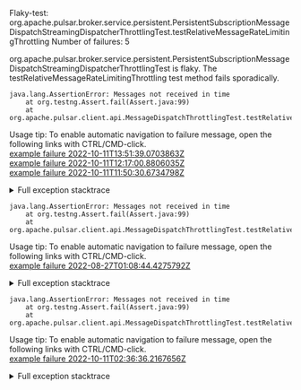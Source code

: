         
Flaky-test: org.apache.pulsar.broker.service.persistent.PersistentSubscriptionMessageDispatchStreamingDispatcherThrottlingTest.testRelativeMessageRateLimitingThrottling
Number of failures: 5

org.apache.pulsar.broker.service.persistent.PersistentSubscriptionMessageDispatchStreamingDispatcherThrottlingTest is flaky. The testRelativeMessageRateLimitingThrottling test method fails sporadically.

```
java.lang.AssertionError: Messages not received in time
	at org.testng.Assert.fail(Assert.java:99)
	at org.apache.pulsar.client.api.MessageDispatchThrottlingTest.testRelativeMessageRateLimitingThrottling(MessageDispatchThrottlingTest.java:1176)
```

Usage tip: To enable automatic navigation to failure message, open the following links with CTRL/CMD-click.  
[example failure 2022-10-11T13:51:39.0703863Z](https://github.com/apache/pulsar/actions/runs/3224852740/jobs/5281004691#step:8:1988)  
[example failure 2022-10-11T12:17:00.8806035Z](https://github.com/apache/pulsar/actions/runs/3225955522/jobs/5279658914#step:8:1964)  
[example failure 2022-10-11T11:50:30.6734798Z](https://github.com/apache/pulsar/actions/runs/3225447109/jobs/5278912457#step:8:1964)  


<details>
<summary>Full exception stacktrace</summary>
<code><pre>
java.lang.AssertionError: Messages not received in time
	at org.testng.Assert.fail(Assert.java:99)
	at org.apache.pulsar.client.api.MessageDispatchThrottlingTest.testRelativeMessageRateLimitingThrottling(MessageDispatchThrottlingTest.java:1176)
	at java.base/jdk.internal.reflect.NativeMethodAccessorImpl.invoke0(Native Method)
	at java.base/jdk.internal.reflect.NativeMethodAccessorImpl.invoke(NativeMethodAccessorImpl.java:77)
	at java.base/jdk.internal.reflect.DelegatingMethodAccessorImpl.invoke(DelegatingMethodAccessorImpl.java:43)
	at java.base/java.lang.reflect.Method.invoke(Method.java:568)
	at org.testng.internal.MethodInvocationHelper.invokeMethod(MethodInvocationHelper.java:132)
	at org.testng.internal.InvokeMethodRunnable.runOne(InvokeMethodRunnable.java:45)
	at org.testng.internal.InvokeMethodRunnable.call(InvokeMethodRunnable.java:73)
	at org.testng.internal.InvokeMethodRunnable.call(InvokeMethodRunnable.java:11)
	at java.base/java.util.concurrent.FutureTask.run(FutureTask.java:264)
	at java.base/java.util.concurrent.ThreadPoolExecutor.runWorker(ThreadPoolExecutor.java:1136)
	at java.base/java.util.concurrent.ThreadPoolExecutor$Worker.run(ThreadPoolExecutor.java:635)
	at java.base/java.lang.Thread.run(Thread.java:833)

</pre></code>
</details>

```
java.lang.AssertionError: Messages not received in time
	at org.testng.Assert.fail(Assert.java:99)
	at org.apache.pulsar.client.api.MessageDispatchThrottlingTest.testRelativeMessageRateLimitingThrottling(MessageDispatchThrottlingTest.java:1181)
```

Usage tip: To enable automatic navigation to failure message, open the following links with CTRL/CMD-click.  
[example failure 2022-08-27T01:08:44.4275792Z](https://github.com/apache/pulsar/runs/8046740752?check_suite_focus=true#step:10:1801)  


<details>
<summary>Full exception stacktrace</summary>
<code><pre>
java.lang.AssertionError: Messages not received in time
	at org.testng.Assert.fail(Assert.java:99)
	at org.apache.pulsar.client.api.MessageDispatchThrottlingTest.testRelativeMessageRateLimitingThrottling(MessageDispatchThrottlingTest.java:1181)
	at java.base/jdk.internal.reflect.NativeMethodAccessorImpl.invoke0(Native Method)
	at java.base/jdk.internal.reflect.NativeMethodAccessorImpl.invoke(NativeMethodAccessorImpl.java:77)
	at java.base/jdk.internal.reflect.DelegatingMethodAccessorImpl.invoke(DelegatingMethodAccessorImpl.java:43)
	at java.base/java.lang.reflect.Method.invoke(Method.java:568)
	at org.testng.internal.MethodInvocationHelper.invokeMethod(MethodInvocationHelper.java:132)
	at org.testng.internal.InvokeMethodRunnable.runOne(InvokeMethodRunnable.java:45)
	at org.testng.internal.InvokeMethodRunnable.call(InvokeMethodRunnable.java:73)
	at org.testng.internal.InvokeMethodRunnable.call(InvokeMethodRunnable.java:11)
	at java.base/java.util.concurrent.FutureTask.run(FutureTask.java:264)
	at java.base/java.util.concurrent.ThreadPoolExecutor.runWorker(ThreadPoolExecutor.java:1136)
	at java.base/java.util.concurrent.ThreadPoolExecutor$Worker.run(ThreadPoolExecutor.java:635)
	at java.base/java.lang.Thread.run(Thread.java:833)

</pre></code>
</details>

```
java.lang.AssertionError: Messages not received in time
	at org.testng.Assert.fail(Assert.java:99)
	at org.apache.pulsar.client.api.MessageDispatchThrottlingTest.testRelativeMessageRateLimitingThrottling(MessageDispatchThrottlingTest.java:1121)
```

Usage tip: To enable automatic navigation to failure message, open the following links with CTRL/CMD-click.  
[example failure 2022-10-11T02:36:36.2167656Z](https://github.com/apache/pulsar/actions/runs/3219633940/jobs/5273750322#step:9:1775)  


<details>
<summary>Full exception stacktrace</summary>
<code><pre>
java.lang.AssertionError: Messages not received in time
	at org.testng.Assert.fail(Assert.java:99)
	at org.apache.pulsar.client.api.MessageDispatchThrottlingTest.testRelativeMessageRateLimitingThrottling(MessageDispatchThrottlingTest.java:1121)
	at java.base/jdk.internal.reflect.NativeMethodAccessorImpl.invoke0(Native Method)
	at java.base/jdk.internal.reflect.NativeMethodAccessorImpl.invoke(NativeMethodAccessorImpl.java:62)
	at java.base/jdk.internal.reflect.DelegatingMethodAccessorImpl.invoke(DelegatingMethodAccessorImpl.java:43)
	at java.base/java.lang.reflect.Method.invoke(Method.java:566)
	at org.testng.internal.MethodInvocationHelper.invokeMethod(MethodInvocationHelper.java:132)
	at org.testng.internal.InvokeMethodRunnable.runOne(InvokeMethodRunnable.java:45)
	at org.testng.internal.InvokeMethodRunnable.call(InvokeMethodRunnable.java:73)
	at org.testng.internal.InvokeMethodRunnable.call(InvokeMethodRunnable.java:11)
	at java.base/java.util.concurrent.FutureTask.run(FutureTask.java:264)
	at java.base/java.util.concurrent.ThreadPoolExecutor.runWorker(ThreadPoolExecutor.java:1128)
	at java.base/java.util.concurrent.ThreadPoolExecutor$Worker.run(ThreadPoolExecutor.java:628)
	at java.base/java.lang.Thread.run(Thread.java:829)

</pre></code>
</details>

